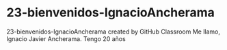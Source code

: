 # 23-bienvenidos-IgnacioAncherama
23-bienvenidos-IgnacioAncherama created by GitHub Classroom
Me llamo, Ignacio Javier Ancherama. 
Tengo 20 años
